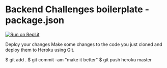 # Backend Challenges boilerplate - package.json

[![Run on Repl.it](https://repl.it/badge/github/freeCodeCamp/boilerplate-npm)](https://repl.it/github/freeCodeCamp/boilerplate-npm)

Deploy your changes
Make some changes to the code you just cloned and deploy them to Heroku using Git.

$ git add .
$ git commit -am "make it better"
$ git push heroku master
